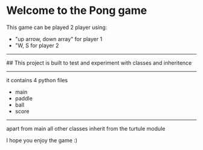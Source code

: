 # Welcome to the Pong game
<p> This game can be played 2 player using: </p>
<ul>
<li>"up arrow, down array" for player 1</li>
<li>"W, S for player 2</li>
</ul>
<hr>
## This project is built to test and experiment with classes and inheritence
<hr>
<p> it contains 4 python files</p>
<ul>
<li>main</li>
<li>paddle</li>
<li>ball</li>
<li>score</li>
</ul>
<hr>
<p> apart from main all other classes inherit from the turtule module </p>
<p> I hope you enjoy the game :)</p>